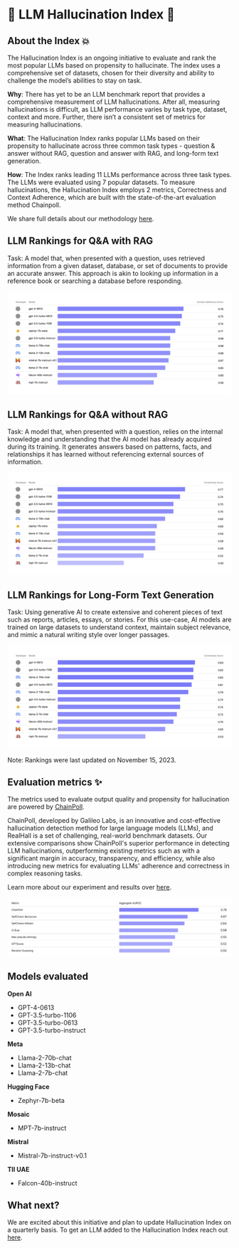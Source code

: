 # 🌟 LLM Hallucination Index 🌟
## About the Index 💥
The Hallucination Index is an ongoing initiative to evaluate and rank the most popular LLMs based on propensity to hallucinate. The index uses a comprehensive set of datasets, chosen for their diversity and ability to challenge the model’s abilities to stay on task. 

**Why**: There has yet to be an LLM benchmark report that provides a comprehensive measurement of LLM hallucinations. After all, measuring hallucinations is difficult, as LLM performance varies by task type, dataset, context and more. Further, there isn’t a consistent set of metrics for measuring hallucinations. 

**What**: The Hallucination Index ranks popular LLMs based on their propensity to hallucinate across three common task types - question & answer without RAG, question and answer with RAG, and long-form text generation. 

**How**: The Index ranks leading 11 LLMs performance across three task types. The LLMs were evaluated using 7 popular datasets. To measure hallucinations, the Hallucination Index employs 2 metrics, Correctness and Context Adherence, which are built with the state-of-the-art evaluation method Chainpoll.

We share full details about our methodology [here](http://rungalileo.io/hallucinationindex).

## LLM Rankings for Q&A with RAG
Task: A model that, when presented with a question, uses retrieved information from a given dataset, database, or set of documents to provide an accurate answer. This approach is akin to looking up information in a reference book or searching a database before responding.

<img src="images/qa-with-rag.png">

## LLM Rankings for Q&A without RAG
Task: A model that, when presented with a question, relies on the internal knowledge and understanding that the AI model has already acquired during its training. It generates answers based on patterns, facts, and relationships it has learned without referencing external sources of information.

<img src="images/qa-without-rag.png">

## LLM Rankings for Long-Form Text Generation
Task: Using generative AI to create extensive and coherent pieces of text such as reports, articles, essays, or stories. For this use-case, AI models are trained on large datasets to understand context, maintain subject relevance, and mimic a natural writing style over longer passages.

<img src="images/long-form-text-generation.png">

Note: Rankings were last updated on November 15, 2023.

## Evaluation metrics ✨
The metrics used to evaluate output quality and propensity for hallucination are powered by [ChainPoll](https://arxiv.org/abs/2310.18344).


ChainPoll, developed by Galileo Labs, is an innovative and cost-effective hallucination detection method for large language models (LLMs), and RealHall is a set of challenging, real-world benchmark datasets. Our extensive comparisons show ChainPoll's superior performance in detecting LLM hallucinations, outperforming existing metrics such as with a significant margin in accuracy, transparency, and efficiency, while also introducing new metrics for evaluating LLMs' adherence and correctness in complex reasoning tasks.

Learn more about our experiment and results over [here](http://rungalileo.io/hallucinationindex).

<img src="images/chainpoll.png">

## Models evaluated

**Open AI**
- GPT-4-0613
- GPT-3.5-turbo-1106
- GPT-3.5-turbo-0613
- GPT-3.5-turbo-instruct

**Meta**
- Llama-2-70b-chat
- Llama-2-13b-chat
- Llama-2-7b-chat

**Hugging Face**
- Zephyr-7b-beta

**Mosaic**
- MPT-7b-instruct

**Mistral**
- Mistral-7b-instruct-v0.1

**TII UAE**
- Falcon-40b-instruct

## What next?
We are excited about this initiative and plan to update Hallucination Index on a quarterly basis. To get an LLM added to the Hallucination Index reach out [here](https://www.rungalileo.io/hallucinationindex).